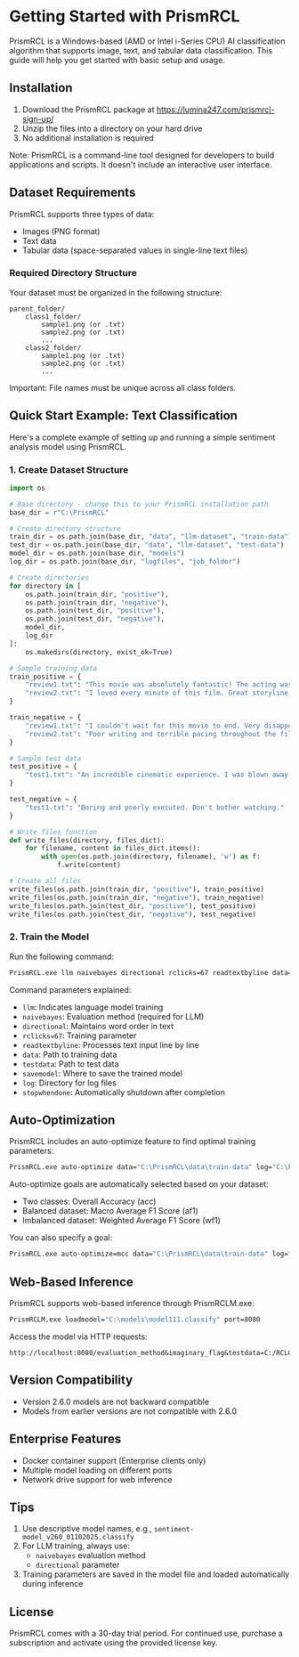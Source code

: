 # Getting Started with PrismRCL

PrismRCL is a Windows-based (AMD or Intel i-Series CPU) AI classification algorithm that supports image, text, and tabular data classification. This guide will help you get started with basic setup and usage.

## Installation

1. Download the PrismRCL package at https://lumina247.com/prismrcl-sign-up/
2. Unzip the files into a directory on your hard drive
3. No additional installation is required

Note: PrismRCL is a command-line tool designed for developers to build applications and scripts. It doesn't include an interactive user interface.

## Dataset Requirements

PrismRCL supports three types of data:
- Images (PNG format)
- Text data
- Tabular data (space-separated values in single-line text files)

### Required Directory Structure

Your dataset must be organized in the following structure:
```
parent_folder/
    class1_folder/
        sample1.png (or .txt)
        sample2.png (or .txt)
        ...
    class2_folder/
        sample1.png (or .txt)
        sample2.png (or .txt)
        ...
```

Important: File names must be unique across all class folders.

## Quick Start Example: Text Classification

Here's a complete example of setting up and running a simple sentiment analysis model using PrismRCL.

### 1. Create Dataset Structure

```python
import os

# Base directory - change this to your PrismRCL installation path
base_dir = r"C:\PrismRCL"

# Create directory structure
train_dir = os.path.join(base_dir, "data", "llm-dataset", "train-data")
test_dir = os.path.join(base_dir, "data", "llm-dataset", "test-data")
model_dir = os.path.join(base_dir, "models")
log_dir = os.path.join(base_dir, "logfiles", "job_folder")

# Create directories
for directory in [
    os.path.join(train_dir, "positive"),
    os.path.join(train_dir, "negative"),
    os.path.join(test_dir, "positive"),
    os.path.join(test_dir, "negative"),
    model_dir,
    log_dir
]:
    os.makedirs(directory, exist_ok=True)

# Sample training data
train_positive = {
    "review1.txt": "This movie was absolutely fantastic! The acting was superb.",
    "review2.txt": "I loved every minute of this film. Great storyline."
}

train_negative = {
    "review1.txt": "I couldn't wait for this movie to end. Very disappointing.",
    "review2.txt": "Poor writing and terrible pacing throughout the film."
}

# Sample test data
test_positive = {
    "test1.txt": "An incredible cinematic experience. I was blown away!"
}

test_negative = {
    "test1.txt": "Boring and poorly executed. Don't bother watching."
}

# Write files function
def write_files(directory, files_dict):
    for filename, content in files_dict.items():
        with open(os.path.join(directory, filename), 'w') as f:
            f.write(content)

# Create all files
write_files(os.path.join(train_dir, "positive"), train_positive)
write_files(os.path.join(train_dir, "negative"), train_negative)
write_files(os.path.join(test_dir, "positive"), test_positive)
write_files(os.path.join(test_dir, "negative"), test_negative)
```

### 2. Train the Model

Run the following command:

```bash
PrismRCL.exe llm naivebayes directional rclicks=67 readtextbyline data="C:\PrismRCL\data\llm-dataset\train-data" testdata="C:\PrismRCL\data\llm-dataset\test-data" savemodel="C:\PrismRCL\models\sentiment-model.classify" log="C:\PrismRCL\logfiles\job_folder" stopwhendone
```

Command parameters explained:
- `llm`: Indicates language model training
- `naivebayes`: Evaluation method (required for LLM)
- `directional`: Maintains word order in text
- `rclicks=67`: Training parameter
- `readtextbyline`: Processes text input line by line
- `data`: Path to training data
- `testdata`: Path to test data
- `savemodel`: Where to save the trained model
- `log`: Directory for log files
- `stopwhendone`: Automatically shutdown after completion

## Auto-Optimization

PrismRCL includes an auto-optimize feature to find optimal training parameters:

```bash
PrismRCL.exe auto-optimize data="C:\PrismRCL\data\train-data" log="C:\PrismRCL\log_files\"
```

Auto-optimize goals are automatically selected based on your dataset:
- Two classes: Overall Accuracy (acc)
- Balanced dataset: Macro Average F1 Score (af1)
- Imbalanced dataset: Weighted Average F1 Score (wf1)

You can also specify a goal:
```bash
PrismRCL.exe auto-optimize=mcc data="C:\PrismRCL\data\train-data" log="C:\PrismRCL\log_files\"
```

## Web-Based Inference

PrismRCL supports web-based inference through PrismRCLM.exe:

```bash
PrismRCLM.exe loadmodel="C:\models\model111.classify" port=8080
```

Access the model via HTTP requests:
```
http://localhost:8080/evaluation_method&imaginary_flag&testdata=C:/RCLC/data/test_data/&log=C:/RCLC/logfiles/&inftotext=C:/RCLC/output/prediction_output.txt
```

## Version Compatibility

- Version 2.6.0 models are not backward compatible
- Models from earlier versions are not compatible with 2.6.0

## Enterprise Features

- Docker container support (Enterprise clients only)
- Multiple model loading on different ports
- Network drive support for web inference

## Tips

1. Use descriptive model names, e.g., `sentiment-model_v260_01102025.classify`
2. For LLM training, always use:
   - `naivebayes` evaluation method
   - `directional` parameter
3. Training parameters are saved in the model file and loaded automatically during inference

## License

PrismRCL comes with a 30-day trial period. For continued use, purchase a subscription and activate using the provided license key.

